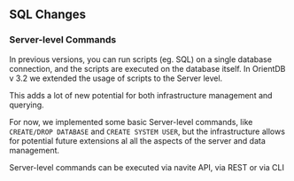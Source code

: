 
## SQL Changes

### Server-level Commands

In previous versions, you can run scripts (eg. SQL) on a single database connection, and the scripts are executed on the database itself. In OrientDB v 3.2 we extended the usage of scripts to the Server level.

This adds a lot of new potential for both infrastructure management and querying.

For now, we implemented some basic Server-level commands, like `CREATE/DROP DATABASE` and `CREATE SYSTEM USER`, but the infrastructure allows for potential future extensions al all the aspects of the server and data management.


Server-level commands can be executed via navite API, via REST or via CLI

